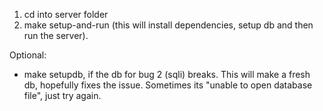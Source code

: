 1. cd into server folder
2. make setup-and-run (this will install dependencies, setup db and then run the server).

Optional: 
- make setupdb, if the db for bug 2 (sqli) breaks. This will make a fresh db, hopefully fixes the issue. Sometimes its "unable to open database file", just try again. 
